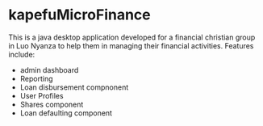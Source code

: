 # kapefuMicroFinance
This is a java desktop application developed for a financial christian group in Luo Nyanza to help them in managing their financial activities. Features include:
<ul>
<li>admin dashboard</li>
<li>Reporting</li>
<li>Loan disbursement compnonent</li>
<li>User Profiles</li>
<li>Shares component</li>
<li>Loan defaulting component</li>
</ul>
